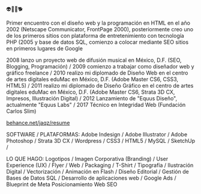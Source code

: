 👽👾👻🐕

Primer encuentro con el diseño web y la programación en HTML en el año 2002 (Netscape Communicator, FrontPage 2000), posteriormente creo uno de los primeros sitios con plataforma de entretenimiento con tecnología PHP (2005 y base de datos SQL, comienzo a colocar mediante SEO sitios en primeros lugares de Google 

2008 lanzo un proyecto web de difusión musical en México, D.F. (SEO, Blogging, Programación) /
2009 comienzo a trabajar como diseñador web y gráfico freelance / 
2010 realizo mi diplomado de Diseño Web en el centro de artes digitales eduMac en México, D.F. (Adobe Master CS6, CSS3, HTML5) /
2011 realizo mi diplomado de Diseño Gráfico en el centro de artes digitales eduMac en México, D.F. (Adobe Master CS6, Strata 3D CX, Impresos, Illustración Digital) /
2012 Lanzamiento de "Equus Diseño", actualmente "Equus Labs" / 
2017 Técnico en Integridad Web (Fundación Carlos Slim) 

<a href="https://www.behance.net/jaqz/resume" target="_blank">behance.net/jaqz/resume</a>

SOFTWARE / PLATAFORMAS:
Adobe Indesign / 
Adobe Illustrator / 
Adobe Photoshop / 
Strata 3D CX / 
Wordpress / 
CSS3 / 
HTML5 / 
MySQL / 
SketchUp / 

LO QUE HAGO:
Logotipos / 
Imagen Corporativa (Branding) / 
User Experience (UX) / 
Flyer / 
Web / 
Packaging / 
T-Shirt / 
Tipografía / 
Ilustración Digital / 
Vectorización / 
Animación en Flash / 
Diseño Editorial / 
Gestión de Bases de Datos SQL / 
Desarrollo de aplicaciones web / 
Google Ads / Blueprint de Meta 
Posicionamiento Web SEO
